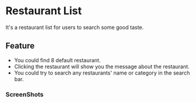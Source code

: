 # Restaurant List
It's a restaurant list for users to search some good taste.

## Feature
- You could find 8 default restaurant.
- Clicking the restaurant will show you the message about the restaurant.
- You could try to search any restaurants' name or category in the search bar.

### ScreenShots